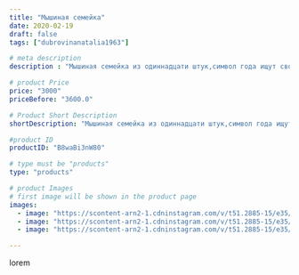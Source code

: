 ```yaml
---
title: "Мышиная семейка"
date: 2020-02-19
draft: false
tags: ["dubrovinanatalia1963"]

# meta description
description : "Мышиная семейка из одиннадцати штук,символ года ищут своих новых хозяев,обращаться в личку"

# product Price
price: "3000"
priceBefore: "3600.0"

# Product Short Description
shortDescription: "Мышиная семейка из одиннадцати штук,символ года ищут своих новых хозяев,обращаться в личку"

#product ID
productID: "B8waBi3nW80"

# type must be "products"
type: "products"

# product Images
# first image will be shown in the product page
images:
  - image: "https://scontent-arn2-1.cdninstagram.com/v/t51.2885-15/e35/79449224_2822705681177775_3454359258709642513_n.jpg?se=7&tp=1&_nc_ht=scontent-arn2-1.cdninstagram.com&_nc_cat=103&_nc_ohc=pdGLSI0HYKcAX_8PFY-&oh=7bf4584dc8a4d0b6fb8f62bbdcbfc87b&oe=606C939A&ig_cache_key=MjI0NzQxMDY2Nzc1NzY5MDc5Ng%3D%3D.2"
  - image: "https://scontent-arn2-1.cdninstagram.com/v/t51.2885-15/e35/85095197_186336459287162_3764308169593319856_n.jpg?se=7&tp=1&_nc_ht=scontent-arn2-1.cdninstagram.com&_nc_cat=102&_nc_ohc=geaYQ-NWKWQAX9DoMvn&oh=e49275dfa3bcbdde7548c0154bef6af1&oe=606B3C4E&ig_cache_key=MjI0NzQxMDY2Nzc3NDQ3NTYxOA%3D%3D.2"
  - image: "https://scontent-arn2-1.cdninstagram.com/v/t51.2885-15/e35/84578419_539007353639442_7815668821993929763_n.jpg?se=7&tp=1&_nc_ht=scontent-arn2-1.cdninstagram.com&_nc_cat=106&_nc_ohc=gRAADjrEZVsAX_-nnIi&oh=f6e06c18a33a09299ed6e4397b2a5c37&oe=606CB1E1&ig_cache_key=MjI0NzQxMDY2Nzc3NDMzMDU5OA%3D%3D.2"

---
```

lorem
